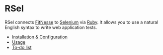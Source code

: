 RSel
====

RSel connects [FitNesse](http://fitnesse.org) to
[Selenium](http://seleniumhq.org) via [Ruby](http://ruby-lang.org). It allows
you to use a natural English syntax to write web application tests.

- [Installation & Configuration](install.md)
- [Usage](usage.md)
- [To-do list](todo.md)

